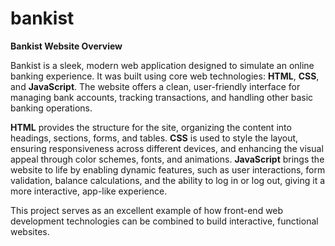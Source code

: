 # bankist
**Bankist Website Overview**

Bankist is a sleek, modern web application designed to simulate an online banking experience. It was built using core web technologies: **HTML**, **CSS**, and **JavaScript**. The website offers a clean, user-friendly interface for managing bank accounts, tracking transactions, and handling other basic banking operations.

**HTML** provides the structure for the site, organizing the content into headings, sections, forms, and tables. **CSS** is used to style the layout, ensuring responsiveness across different devices, and enhancing the visual appeal through color schemes, fonts, and animations. **JavaScript** brings the website to life by enabling dynamic features, such as user interactions, form validation, balance calculations, and the ability to log in or log out, giving it a more interactive, app-like experience.

This project serves as an excellent example of how front-end web development technologies can be combined to build interactive, functional websites.

